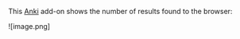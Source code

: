 This [Anki](https://apps.ankiweb.net/) add-on shows the number of results found to the browser:

![image.png]
